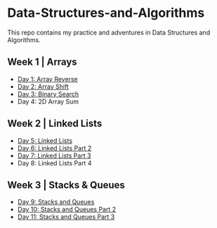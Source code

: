 # Data-Structures-and-Algorithms
This repo contains my practice and adventures in Data Structures and Algorithms. 

## Week 1 | Arrays
- [Day 1: Array Reverse](/otherReadMes/array-reverse.md) 
- [Day 2: Array Shift](/otherReadMes/array-shift.md)
- [Day 3: Binary Search](/otherReadMes/binary-search.md)
- Day 4: 2D Array Sum

## Week 2 | Linked Lists
- [Day 5: Linked Lists](/otherReadMes/linked-list.md)
- [Day 6: Linked Lists Part 2](/otherReadMes/linked-list-part-2.md)
- [Day 7: Linked Lists Part 3](/otherReadMes/linked-list-part-3.md)
- Day 8: Linked Lists Part 4

## Week 3 | Stacks & Queues
- [Day 9: Stacks and Queues](/otherReadMes/stacks-and-queues.md)
- [Day 10: Stacks and Queues Part 2](/otherReadMes/stacks-and-queues-part-2.md)
- [Day 11: Stacks and Queues Part 3](/otherReadMes/stacks-and-queues-part-3.md)